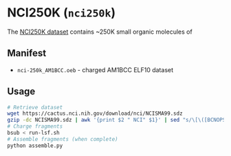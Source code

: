 # NCI250K (`nci250k`)

The [NCI250K dataset](https://cactus.nci.nih.gov/download/nci/) contains ~250K small organic molecules of 

## Manifest
* `nci-250k_AM1BCC.oeb` - charged AM1BCC ELF10 dataset

## Usage
```bash
# Retrieve dataset
wget https://cactus.nci.nih.gov/download/nci/NCISMA99.sdz
gzip -dc NCISMA99.sdz | awk '{print $2 " NCI" $1}' | sed "s/\[\([BCNOPSF]\)\]/\1/g" | gzip > nci-250k.smi.gz
# Charge fragments
bsub < run-lsf.sh
# Assemble fragments (when complete)
python assemble.py
```